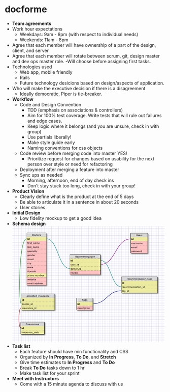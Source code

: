# docforme

  - **Team agreements**
  - Work hour expectations
    - Weekdays: 9am - 8pm (with respect to individual needs)
    - Weekends: 11am - 8pm
  - Agree that each member will have ownership of a part of the design, client, and server
  - Agree that each member will rotate between scrum, git, design master and dev ops master role.
    -Will choose before assigning first tasks.
  - Technologies used
    - Web app, mobile friendly
    - Rails
    - Future technology desicions based on design/aspects of application.
  - Who will make the executive decision if there is a disagreement
    - Ideally democratic, Piper is tie-breaker.
- **Workflow**
  - Code and Design Convention
    - TDD (emphasis on associations & controllers)
    - Aim for 100% test coverage. Write tests that will rule out failures and edge cases.
    - Keep logic where it belongs (and you are unsure, check in with group)
    - Use partials liberally!
    - Make style guide early
    - Naming conventions for css objects
  - Code review before merging code into master YES!
    - Prioritize request for changes based on usability for the next person over style or need for refactoring
  - Deployment after merging a feature into master
  - Sync ups as needed
    - Morning, afternoon, end of day check ins
    - Don't stay stuck too long, check in with your group!
- **Product Vision**
  - Clearly define what is the product at the end of 5 days
  - Be able to articulate it in a sentence in about 20 seconds
  - User stories
- **Initial Design**
  - Low fidelity mockup to get a good idea
- **Schema design**
  ![schema](app/assets/images/schema.png)
- **Task list**
  - Each feature should have min functionality and CSS
  - Organized by **In Progress**, **To Do**, and **Stretch**
  - Give time estimates to **In Progress** and **To Do**
  - Break **To Do** tasks down to 1 hr
  - Make task list for your sprint
- **Meet with Instructors**
  - Come with a 15 minute agenda to discuss with us
